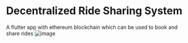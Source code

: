 # Decentralized Ride Sharing System
A flutter app with ethereum blockchain which can be used to book and share rides
![image](https://github.com/user-attachments/assets/fffd2e48-1530-44ab-a032-1b731af246c7)
